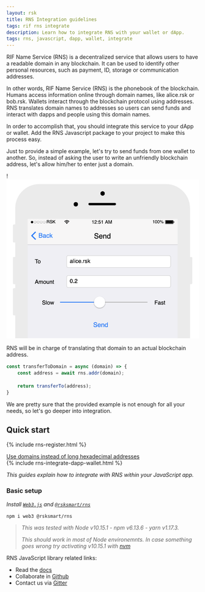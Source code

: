 ```yaml
---
layout: rsk
title: RNS Integration guidelines
tags: rif rns integrate
description: Learn how to integrate RNS with your wallet or dApp.
tags: rns, javascript, dapp, wallet, integrate
---
```


RIF Name Service (RNS) is a decentralized service that allows users to have a readable domain in any blockchain. It can be used to identify other personal resources, such as payment, ID, storage or communication addresses.

In other words, RIF Name Service (RNS) is the phonebook of the blockchain. Humans access information online through domain names, like alice.rsk or bob.rsk. Wallets interact through the blockchain protocol using addresses. RNS translates domain names to addresses so users can send funds and interact with dapps and people using this domain names.

In order to accomplish that, you should integrate this service to your dApp or wallet. Add the RNS Javascript package to your project to make this process easy.

Just to provide a simple example, let's try to send funds from one wallet to another. So, instead of asking the user to write an unfriendly blockchain address, let's allow him/her to enter just a domain.

!![](/assets/img/rns/rns-integrate.png)

RNS will be in charge of translating that domain to an actual blockchain address.

```javascript
const transferToDomain = async (domain) => {
    const address = await rns.addr(domain);

    return transferTo(address);
}
```

We are pretty sure that the provided example is not enough for all your needs, so let's go deeper into integration.

## Quick start

{% include rns-register.html %}

<div class="container the-stack">
  <div class="row has-unique-col rif_blue_text">
    <div class="col">
      <a href="integrate-addr-resolution">Use domains instead of long hexadecimal addresses</a>
    </div>
  </div>
  {% include rns-integrate-dapp-wallet.html %}
</div>

_This guides explain how to integrate with RNS within your JavaScript app._

### Basic setup

_Install [`Web3.js`](https://www.npmjs.com/package/web3) and [`@rsksmart/rns`](https://www.npmjs.com/package/@rsksmart/rns)_

```
npm i web3 @rsksmart/rns
```

> _This was tested with Node v10.15.1 - npm v6.13.6 - yarn v1.17.3._
>
> _This should work in most of Node environemnts. In case something goes wrong try activating v10.15.1 with [nvm](https://github.com/nvm-sh/nvm)_

RNS JavaScript library related links:
- Read the [docs](https://developers.rsk.co/rif/rns/libs/javascript)
- Collaborate in [Github](https://github.com/rnsdomains/rns-js)
- Contact us via [Gitter](https://gitter.im/rsksmart/rif-name-service)
